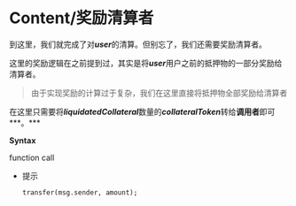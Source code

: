 # Content/奖励清算者

到这里，我们就完成了对***user***的清算。但别忘了，我们还需要奖励清算者。

这里的奖励逻辑在之前提到过，其实是将***user***用户之前的抵押物的一部分奖励给清算者。

> 由于实现奖励的计算过于复杂，我们在这里直接将抵押物全部奖励给清算者
> 

在这里只需要将***liquidatedCollateral***数量的***collateralToken***转给**调用者**即可***。***

**Syntax**

function call

- 提示
    
    ```solidity
    transfer(msg.sender, amount);
    ```
    
